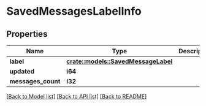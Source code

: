 # SavedMessagesLabelInfo

## Properties

Name | Type | Description | Notes
------------ | ------------- | ------------- | -------------
**label** | [**crate::models::SavedMessageLabel**](SavedMessageLabel.md) |  | 
**updated** | **i64** |  | 
**messages_count** | **i32** |  | 

[[Back to Model list]](../README.md#documentation-for-models) [[Back to API list]](../README.md#documentation-for-api-endpoints) [[Back to README]](../README.md)


